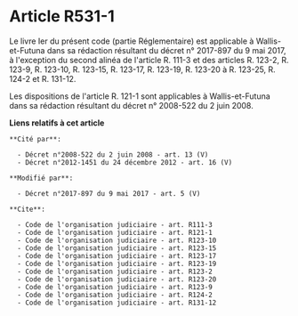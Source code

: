 # Article R531-1

Le livre Ier du présent code (partie Réglementaire) est applicable à Wallis-et-Futuna dans sa rédaction résultant du décret
n° 2017-897 du 9 mai 2017, à l'exception du second alinéa de l'article R. 111-3 et des articles R. 123-2, R. 123-9, R.
123-10, R. 123-15, R. 123-17, R. 123-19, R. 123-20 à R. 123-25, R. 124-2 et R. 131-12.

Les dispositions de l'article R. 121-1 sont applicables à Wallis-et-Futuna dans sa rédaction résultant du décret n° 2008-522
du 2 juin 2008.

**Liens relatifs à cet article**

	**Cité par**:

	  - Décret n°2008-522 du 2 juin 2008 - art. 13 (V)
	  - Décret n°2012-1451 du 24 décembre 2012 - art. 16 (V)

	**Modifié par**:

	  - Décret n°2017-897 du 9 mai 2017 - art. 5 (V)

	**Cite**:

	  - Code de l'organisation judiciaire - art. R111-3
	  - Code de l'organisation judiciaire - art. R121-1
	  - Code de l'organisation judiciaire - art. R123-10
	  - Code de l'organisation judiciaire - art. R123-15
	  - Code de l'organisation judiciaire - art. R123-17
	  - Code de l'organisation judiciaire - art. R123-19
	  - Code de l'organisation judiciaire - art. R123-2
	  - Code de l'organisation judiciaire - art. R123-20
	  - Code de l'organisation judiciaire - art. R123-9
	  - Code de l'organisation judiciaire - art. R124-2
	  - Code de l'organisation judiciaire - art. R131-12
